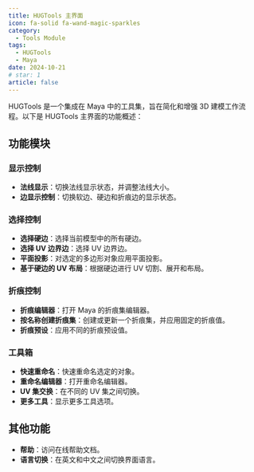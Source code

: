 ```yaml
---
title: HUGTools 主界面
icon: fa-solid fa-wand-magic-sparkles
category:
  - Tools Module
tags:
  - HUGTools
  - Maya
date: 2024-10-21
# star: 1
article: false
---
```


HUGTools 是一个集成在 Maya 中的工具集，旨在简化和增强 3D 建模工作流程。以下是 HUGTools 主界面的功能概述：

## 功能模块

### 显示控制
- **法线显示**：切换法线显示状态，并调整法线大小。
- **边显示控制**：切换软边、硬边和折痕边的显示状态。

### 选择控制
- **选择硬边**：选择当前模型中的所有硬边。
- **选择 UV 边界边**：选择 UV 边界边。
- **平面投影**：对选定的多边形对象应用平面投影。
- **基于硬边的 UV 布局**：根据硬边进行 UV 切割、展开和布局。

### 折痕控制
- **折痕编辑器**：打开 Maya 的折痕集编辑器。
- **按名称创建折痕集**：创建或更新一个折痕集，并应用固定的折痕值。
- **折痕预设**：应用不同的折痕预设值。

### 工具箱
- **快速重命名**：快速重命名选定的对象。
- **重命名编辑器**：打开重命名编辑器。
- **UV 集交换**：在不同的 UV 集之间切换。
- **更多工具**：显示更多工具选项。

## 其他功能
- **帮助**：访问在线帮助文档。
- **语言切换**：在英文和中文之间切换界面语言。


